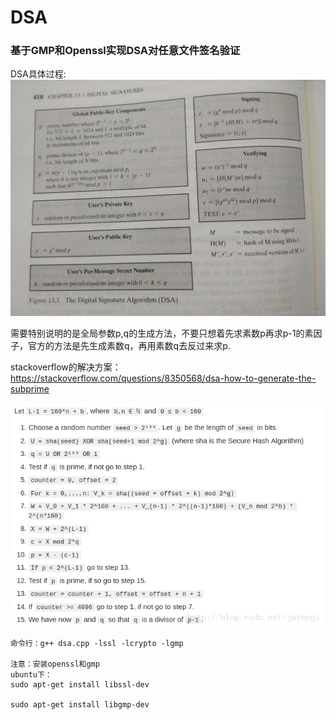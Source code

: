 # DSA
<h3>基于GMP和Openssl实现DSA对任意文件签名验证</h3>

DSA具体过程:
![](https://github.com/GalaxyScrew/DSA/blob/master/DSA.jpg)

需要特别说明的是全局参数p,q的生成方法，不要只想着先求素数p再求p-1的素因子，官方的方法是先生成素数q，再用素数q去反过来求p.

stackoverflow的解决方案：https://stackoverflow.com/questions/8350568/dsa-how-to-generate-the-subprime

![](https://github.com/GalaxyScrew/DSA/blob/master/method.png)


```
命令行：g++ dsa.cpp -lssl -lcrypto -lgmp

注意：安装openssl和gmp
ubuntu下：
sudo apt-get install libssl-dev

sudo apt-get install libgmp-dev
```
